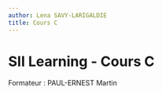 ```yaml
---
author: Lena SAVY-LARIGALDIE
title: Cours C
---
```


# SII Learning - Cours C

Formateur : PAUL-ERNEST Martin
